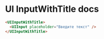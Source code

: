 # UI InputWithTitle docs

```html
<UIInputWithTitle>
  <UIInput placeholder="Введите текст" />
</UIInputWithTitle>
```
